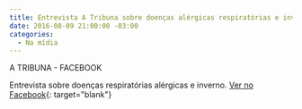 ```yaml
---
title: Entrevista A Tribuna sobre doenças alérgicas respiratórias e inverno
date: 2016-08-09 21:00:00 -03:00
categories:
  - Na mídia
---
```


A TRIBUNA - FACEBOOK

Entrevista sobre doenças respiratórias alérgicas e inverno.
[Ver no Facebook](https://www.facebook.com/183175528378848/videos/1395323177164071/){: target="blank"}
